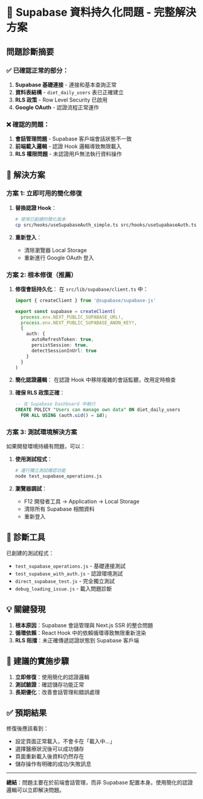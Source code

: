 # 🎯 Supabase 資料持久化問題 - 完整解決方案

## 問題診斷摘要

### ✅ 已確認正常的部分：
1. **Supabase 基礎連接** - 連接和基本查詢正常
2. **資料表結構** - `diet_daily_users` 表已正確建立
3. **RLS 政策** - Row Level Security 已啟用
4. **Google OAuth** - 認證流程正常運作

### ❌ 確認的問題：
1. **會話管理問題** - Supabase 客戶端會話狀態不一致
2. **前端載入邏輯** - 認證 Hook 邏輯導致無限載入
3. **RLS 權限問題** - 未認證用戶無法執行資料操作

## 🔧 解決方案

### 方案 1: 立即可用的簡化修復

1. **替換認證 Hook**：
   ```bash
   # 使用已創建的簡化版本
   cp src/hooks/useSupabaseAuth_simple.ts src/hooks/useSupabaseAuth.ts
   ```

2. **重新登入**：
   - 清除瀏覽器 Local Storage
   - 重新進行 Google OAuth 登入

### 方案 2: 根本修復（推薦）

1. **修復會話持久化**：
   在 `src/lib/supabase/client.ts` 中：
   ```typescript
   import { createClient } from '@supabase/supabase-js'

   export const supabase = createClient(
     process.env.NEXT_PUBLIC_SUPABASE_URL!,
     process.env.NEXT_PUBLIC_SUPABASE_ANON_KEY!,
     {
       auth: {
         autoRefreshToken: true,
         persistSession: true,
         detectSessionInUrl: true
       }
     }
   )
   ```

2. **簡化認證邏輯**：
   在認證 Hook 中移除複雜的會話監聽，改用定時檢查

3. **確保 RLS 政策正確**：
   ```sql
   -- 在 Supabase Dashboard 中執行
   CREATE POLICY "Users can manage own data" ON diet_daily_users
     FOR ALL USING (auth.uid() = id);
   ```

### 方案 3: 測試環境解決方案

如果開發環境持續有問題，可以：

1. **使用測試程式**：
   ```bash
   # 運行獨立測試確認功能
   node test_supabase_operations.js
   ```

2. **瀏覽器調試**：
   - F12 開發者工具 → Application → Local Storage
   - 清除所有 Supabase 相關資料
   - 重新登入

## 🧪 診斷工具

已創建的測試程式：
- `test_supabase_operations.js` - 基礎連接測試
- `test_supabase_with_auth.js` - 認證環境測試
- `direct_supabase_test.js` - 完全獨立測試
- `debug_loading_issue.js` - 載入問題診斷

## 💡 關鍵發現

1. **根本原因**：Supabase 會話管理與 Next.js SSR 的整合問題
2. **循環依賴**：React Hook 中的依賴循環導致無限重新渲染
3. **RLS 阻擋**：未正確傳遞認證狀態到 Supabase 客戶端

## 🚀 建議的實施步驟

1. **立即修復**：使用簡化的認證邏輯
2. **測試驗證**：確認儲存功能正常
3. **長期優化**：改善會話管理和錯誤處理

## ✅ 預期結果

修復後應該看到：
- 設定頁面正常載入，不會卡在「載入中...」
- 選擇醫療狀況後可以成功儲存
- 頁面重新載入後資料仍然存在
- 儲存操作有明確的成功/失敗訊息

---

**總結**：問題主要在於前端會話管理，而非 Supabase 配置本身。使用簡化的認證邏輯可以立即解決問題。